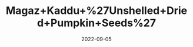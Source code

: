 ---
title: 'Magaz+Kaddu+%27Unshelled+Dried+Pumpkin+Seeds%27'
date: '2022-09-05' 
metatag: '' 
inventory: '0' 
draft: false 
# meta description 
shortDescripton: ''
description: 'Dry+Fruit'
longdescription: ''
featured: True
# product Price
price: '120.0'
# Product Short Description
shortDescription: ''
productID: '10F4E0D3-072D-ED11-9968-005056B3A416'
type: 'products'
category: 'Dry+Fruit' 
thumnailproduct: 'https://aminsaddiquidawakhana.eralive.net/images/products/10F4E0D3-072D-ED11-9968-005056B3A4161.png' 
images:
  - image: 'images/products/10F4E0D3-072D-ED11-9968-005056B3A4161.png'  
Variants:
---